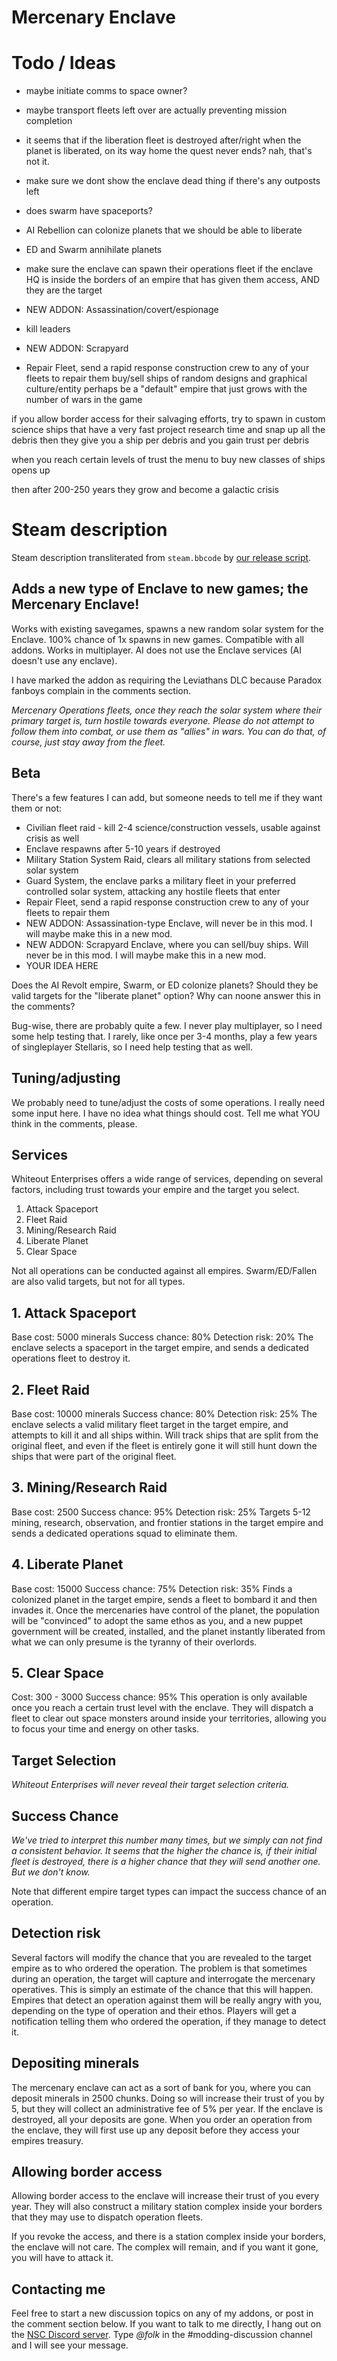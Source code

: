 # Mercenary Enclave

# Todo / Ideas

- maybe initiate comms to space owner?
- maybe transport fleets left over are actually preventing mission completion
- it seems that if the liberation fleet is destroyed after/right when the planet is liberated, on its way home
  the quest never ends? nah, that's not it.


- make sure we dont show the enclave dead thing if there's any outposts left
- does swarm have spaceports?

- AI Rebellion can colonize planets that we should be able to liberate
- ED and Swarm annihilate planets
- make sure the enclave can spawn their operations fleet if the enclave HQ is
  inside the borders of an empire that has given them access, AND they are the target

* NEW ADDON: Assassination/covert/espionage
* kill leaders

* NEW ADDON: Scrapyard
* Repair Fleet, send a rapid response construction crew to any of your fleets to repair them
buy/sell ships of random designs and graphical culture/entity
perhaps be a "default" empire that just grows with the number of wars in the
game

if you allow border access for their salvaging efforts, try to spawn in custom science ships that
have a very fast project research time and snap up all the debris
then they give you a ship per debris
and you gain trust per debris

when you reach certain levels of trust the menu to buy new classes of ships opens up

then after 200-250 years they grow and become a galactic crisis


# Steam description

[//]: # (start)
Steam description transliterated from `steam.bbcode` by [our release script](https://raw.githubusercontent.com/stellaris-mods/scripts/master/stlrel).

## **Adds a new type of Enclave to new games; the Mercenary Enclave\!**
Works with existing savegames, spawns a new random solar system for the Enclave\.
100% chance of 1x spawns in new games\.
Compatible with all addons\.
Works in multiplayer\.
AI does not use the Enclave services (AI doesn't use any enclave)\.

I have marked the addon as requiring the Leviathans DLC because Paradox fanboys complain in the comments section\.

_Mercenary Operations fleets, once they reach the solar system where their primary target is, turn hostile towards everyone\. Please do not attempt to follow them into combat, or use them as "allies" in wars\. You can do that, of course, just stay away from the fleet\._

## Beta
There's a few features I can add, but someone needs to tell me if they want them or not:

* Civilian fleet raid \- kill 2\-4 science/construction vessels, usable against crisis as well
* Enclave respawns after 5\-10 years if destroyed
* Military Station System Raid, clears all military stations from selected solar system
* Guard System, the enclave parks a military fleet in your preferred controlled solar system, attacking any hostile fleets that enter
* Repair Fleet, send a rapid response construction crew to any of your fleets to repair them
* NEW ADDON: Assassination\-type Enclave, will never be in this mod\. I will maybe make this in a new mod\.
* NEW ADDON: Scrapyard Enclave, where you can sell/buy ships\. Will never be in this mod\. I will maybe make this in a new mod\.
* YOUR IDEA HERE


Does the AI Revolt empire, Swarm, or ED colonize planets? Should they be valid targets for the "liberate planet" option? Why can noone answer this in the comments?

Bug\-wise, there are probably quite a few\. I never play multiplayer, so I need some help testing that\. I rarely, like once per 3\-4 months, play a few years of singleplayer Stellaris, so I need help testing that as well\.

## Tuning/adjusting
We probably need to tune/adjust the costs of some operations\. I really need some input here\. I have no idea what things should cost\. Tell me what YOU think in the comments, please\.

## Services
Whiteout Enterprises offers a wide range of services, depending on several factors, including trust towards your empire and the target you select\.

1. Attack Spaceport
1. Fleet Raid
1. Mining/Research Raid
1. Liberate Planet
1. Clear Space



Not all operations can be conducted against all empires\. Swarm/ED/Fallen are also valid targets, but not for all types\.

## 1\. Attack Spaceport
Base cost: 5000 minerals
Success chance: 80%
Detection risk: 20%
The enclave selects a spaceport in the target empire, and sends a dedicated operations fleet to destroy it\.

## 2\. Fleet Raid
Base cost: 10000 minerals
Success chance: 80%
Detection risk: 25%
The enclave selects a valid military fleet target in the target empire, and attempts to kill it and all ships within\. Will track ships that are split from the original fleet, and even if the fleet is entirely gone it will still hunt down the ships that were part of the original fleet\.

## 3\. Mining/Research Raid
Base cost: 2500
Success chance: 95%
Detection risk: 25%
Targets 5\-12 mining, research, observation, and frontier stations in the target empire and sends a dedicated operations squad to eliminate them\.

## 4\. Liberate Planet
Base cost: 15000
Success chance: 75%
Detection risk: 35%
Finds a colonized planet in the target empire, sends a fleet to bombard it and then invades it\. Once the mercenaries have control of the planet, the population will be "convinced" to adopt the same ethos as you, and a new puppet government will be created, installed, and the planet instantly liberated from what we can only presume is the tyranny of their overlords\.

## 5\. Clear Space
Cost: 300 \- 3000
Success chance: 95%
This operation is only available once you reach a certain trust level with the enclave\. They will dispatch a fleet to clear out space monsters around inside your territories, allowing you to focus your time and energy on other tasks\.

## Target Selection
_Whiteout Enterprises will never reveal their target selection criteria\._

## Success Chance
_We've tried to interpret this number many times, but we simply can not find a consistent behavior\. It seems that the higher the chance is, if their initial fleet is destroyed, there is a higher chance that they will send another one\.
But we don't know\._

Note that different empire target types can impact the success chance of an operation\.

## Detection risk
Several factors will modify the chance that you are revealed to the target empire as to who ordered the operation\. The problem is that sometimes during an operation, the target will capture and interrogate the mercenary operatives\. This is simply an estimate of the chance that this will happen\.
Empires that detect an operation against them will be really angry with you, depending on the type of operation and their ethos\.
Players will get a notification telling them who ordered the operation, if they manage to detect it\.

## Depositing minerals
The mercenary enclave can act as a sort of bank for you, where you can deposit minerals in 2500 chunks\. Doing so will increase their trust of you by 5, but they will collect an administrative fee of 5% per year\.
If the enclave is destroyed, all your deposits are gone\.
When you order an operation from the enclave, they will first use up any deposit before they access your empires treasury\.

## Allowing border access
Allowing border access to the enclave will increase their trust of you every year\. They will also construct a military station complex inside your borders that they may use to dispatch operation fleets\.

If you revoke the access, and there is a station complex inside your borders, the enclave will not care\. The complex will remain, and if you want it gone, you will have to attack it\.

## Contacting me
Feel free to start a new discussion topics on any of my addons, or post in the comment section below\. If you want to talk to me directly, I hang out on the [NSC Discord server](https://discord\.gg/K9jUfws)\. Type _@folk_ in the \#modding\-discussion channel and I will see your message\.


[//]: # (stop)

